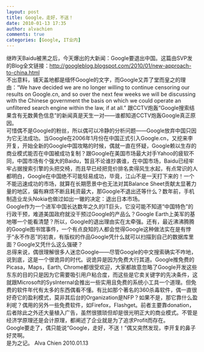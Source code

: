 ```yaml
---
layout: post
title: Google，走好，不送！
date: 2010-01-13 17:35
author: alvachien
comments: true
categories: [Google, IT业内]
---
```

<div>继昨天Baidu被黑之后，今天爆出的大新闻：Google要退出中国。这篇由SVP发的Blog全文链接：<a href="http://googleblog.blogspot.com/2010/01/new-approach-to-china.html">http://googleblog.blogspot.com/2010/01/new-approach-to-china.html</a></div>
<div> </div>
<div>不出意料，铺天盖地都是缅怀Google的文字，而Google又弄了堂而皇之的理由：“We have decided we are no longer willing to continue censoring our results on Google.cn, and so over the next few weeks we will be discussing with the Chinese government the basis on which we could operate an unfiltered search engine within the law, if at all.” 跟CCTV炮轰“Google搜索结果含有无数黄色信息”的新闻真是天生一对——谁都知道CCTV炮轰Google真正原因。</div>
<div> </div>
<div>可惜偶不是Google的粉丝，所以偶可以冷静的分析问题——Google放弃中国只因为它无法成功。当Google在2006年1月份在中国正式引入Google.cn，又挖来李开复，开始全新的Google中国攻略的时候，偶就一直在怀疑，Google赖以生存的商业模式能否在中国被成功复制？跟Google在美国市场最大对手Yahoo的疲软不同，中国市场有个强大的Baidu，暂且不论谁抄袭谁，在中国市场，Baidu已经牢牢占据搜索引擎的头把交椅，而且早已经把竞价排名卖得风生水起，有点常识的人都明白，Google在中国绝不可能轻易成功，毕竟，江山不是一天打下来的！一个不能迅速成功的市场，就算在长期愿景中也无法对其Balance Sheet贡献太显著力量的地区，偏有麻烦不断且耗资最大，那Google不退出还等什么？数年前，手机制造业龙头Nokia也做过如出一辙的决定：退出日本市场。</div>
<div> </div>
<div>Google作为一个进军中国长达数年之久的IT巨头，它没可能不知道“中国特色”的行政干预，难道美国政府就没干预过Google的产品么？Google Earth上美军的基地哪一个能看清楚？所以，Google的退出理由实在太牵强。还有，最近沸沸腾腾的Google图书馆事件，一个有点良知的人都会觉得Google这种做法实在是有悖于“永不作恶”的初衷，有版权的作品Google凭什么就可以扫描到自己的数据库里面？Google又凭什么这么强硬？</div>
<div> </div>
<div>总得来说，偶很理解很多人迷恋Google——尽管Google的中文搜索确实不咋地，说到底，这是一个很诡异的时代。说诡异是因为免费大行其道。Google推免费的Picasa，Maps，Earth, Chrome都很受欢迎，大家都故意忽略了Google开发这些东东的目的只是因为它需要吸引用户粘合度，而这些是它卖关键字的先决条件，这就跟Microsoft的SysInternal会推出一些实用且免费的系统小工具一个道理。但免费的软件年代有太多的东西偶看不懂。有比如那个著名的360杀毒软件，偶一直很好奇它的盈利模式，莫非其后台的Organization是NFP？如果不是，那它靠什么盈利呢？偶用的另外一些免费软件，如Firefox，Flashget。前者主要靠donation，后者除此之外还大量植入广告，虽然很猥琐但却是很光明正大的商业模式。不管是经济学原理还是会计原理，都阐述了企业就是为了追求Profit而存在。</div>
<div> </div>
<div>Google要走了，偶只能说“Google，走好，不送！”偶又突然发现，李开复的鼻子好灵啊。</div>
<div> </div>
<div>是为之记。
Alva Chien
2010.01.13</div>

